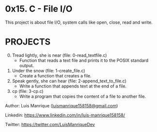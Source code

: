 # 0x15. C - File I/O
This project is about file I/O, system calls like open, close, read and write.
# PROJECTS
0. Tread lightly, she is near (file: 0-read_textfile.c)
	- Function that reads a text file and prints it to the POSIX standard output.
1. Under the snow (file: 1-create_file.c)
	- Create a function that creates a file.
2. Speak gently, she can hear (file: 2-append_text_to_file.c)
	- Write a function that appends text at the end of a file.
3. cp (file: 3-cp.c)
	- Write a program that copies the content of a file to another file.

Author: Luis Manrique (luismanrique158158@gmail.com)

Linkedin: https://www.linkedin.com/in/luis-manrique158158/

Twitter: https://twitter.com/LuisManriqueDev

